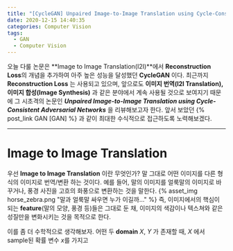 ```yaml
---
title: "[CycleGAN] Unpaired Image-to-Image Translation using Cycle-Consistent Adversarial Networks"
date: 2020-12-15 14:40:35
categories: Computer Vision
tags:
  - GAN
  - Computer Vision
---
```


오늘 다룰 논문은 **Image to Image Translation(I2I)**에서 **Reconstruction Loss**의 개념을 추가하여 아주 높은 성능을 달성했던 **CycleGAN** 이다. 최근까지 **Reconstruction Loss** 는 사용되고 있으며, 앞으로도 **이미지 번역(I2I Translation), 이미지 합성(Image Synthesis)** 과 같은 분야에서 계속 사용될 것으로 보여지기 때문에 그 시초격의 논문인 ***Unpaired Image-to-Image Translation using Cycle-Consistent Adversarial Networks*** 을 리뷰해보고자 한다. 앞서 보았던 {% post_link GAN [GAN] %} 과 같이 최대한 수식적으로 접근하도록 노력해보겠다.
<!--more-->

****

Image to Image Translation
==
우선 **Image to Image Translation** 이란 무엇인가? 
말 그대로 어떤 이미지를 다른 형식의 이미지로 번역/변환 하는 것이다.
예를 들어, 말의 이미지를 얼룩말의 이미지로 바꾸거나, 풍경 사진을 고흐의 화풍으로 변환하는 것을 말한다.
{% asset_img horse_zebra.png "말과 얼룩말 싸우면 누가 이길까..." %}
즉, 이미지에서의 핵심이 되는 **feature**(말의 모양, 풍경 등)들은 그대로 둔 채, 이미지의 색감이나 텍스쳐와 같은 성질만을 변화시키는 것을 목적으로 한다.

이를 좀 더 수학적으로 생각해보자. 어떤 두 **domain** $X$, $Y$ 가 존재할 때, $X$ 에서 sample된 확률 변수 $x$를 가지고 